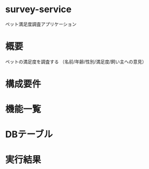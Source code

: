 # survey-service
ペット満足度調査アプリケーション

# 概要
ペットの満足度を調査する
（名前/年齢/性別/満足度/飼い主への意見）

# 構成要件
# 機能一覧
# DBテーブル
# 実行結果
